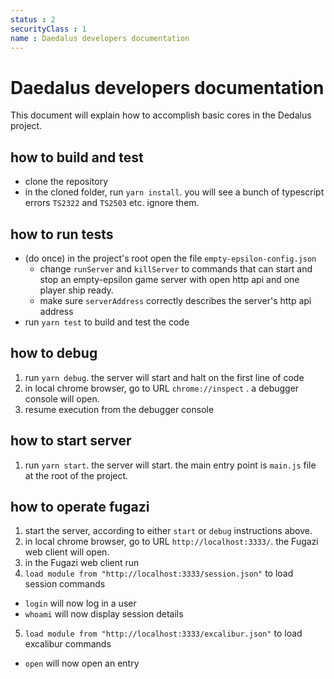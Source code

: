 ```yaml
---
status : 2
securityClass : 1
name : Daedalus developers documentation
---
```

# Daedalus developers documentation
This document will explain how to accomplish basic cores in the Dedalus project.

## how to build and test
 - clone the repository
 - in the cloned folder, run `yarn install`. you will see a bunch of typescript errors `TS2322` and `TS2503` etc. ignore them.
 
## how to run tests
 - (do once) in the project's root open the file `empty-epsilon-config.json`
   - change `runServer` and `killServer` to commands that can start and stop an empty-epsilon game server with open http api and one player ship ready.
   - make sure `serverAddress` correctly describes the server's http api address
 - run `yarn test` to build and test the code

## how to debug
 1. run `yarn debug`. the server will start and halt on the first line of code
 2. in local chrome browser, go to URL `chrome://inspect` . a debugger console will open.
 3. resume execution from the debugger console

## how to start server
 1. run `yarn start`. the server will start. the main entry point is `main.js` file at the root of the project.

## how to operate fugazi
 1. start the server, according to either `start` or `debug` instructions above.
 2. in local chrome browser, go to URL `http://localhost:3333/`. the Fugazi web client will open.
 3. in the Fugazi web client run
 4. `load module from "http://localhost:3333/session.json"` to load session commands
  - `login` will now log in a user
  - `whoami` will now display session details
 5. `load module from "http://localhost:3333/excalibur.json"` to load excalibur commands
  - `open` will now open an entry
